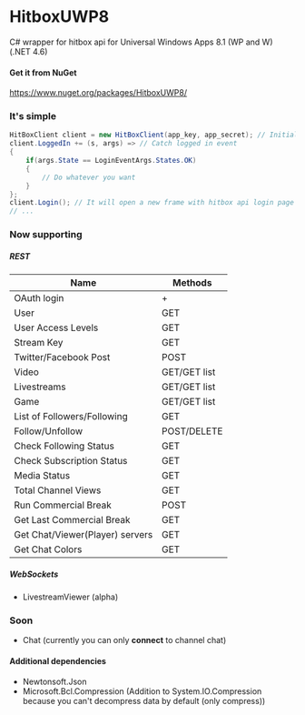 # HitboxUWP8
C# wrapper for hitbox api for Universal Windows Apps 8.1 (WP and W) (.NET 4.6)

#### Get it from NuGet
https://www.nuget.org/packages/HitboxUWP8/

### It's simple
```cs
HitBoxClient client = new HitBoxClient(app_key, app_secret); // Initialize main class with your key and secret
client.LoggedIn += (s, args) => // Catch logged in event
{
	if(args.State == LoginEventArgs.States.OK)
	{
		// Do whatever you want
	}
};
client.Login(); // It will open a new frame with hitbox api login page
// ...
```

### Now supporting
##### REST
| Name                            | Methods      |
|---------------------------------|--------------|
| OAuth login                     | +            |
| User                            | GET          |
| User Access Levels              | GET          |
| Stream Key                      | GET          |
| Twitter/Facebook Post           | POST         |
| Video                           | GET/GET list |
| Livestreams                     | GET/GET list |
| Game                            | GET/GET list |
| List of Followers/Following     | GET          |
| Follow/Unfollow                 | POST/DELETE  |
| Check Following Status          | GET          |
| Check Subscription Status       | GET          |
| Media Status                    | GET          |
| Total Channel Views             | GET          |
| Run Commercial Break            | POST         |
| Get Last Commercial Break       | GET          |
| Get Chat/Viewer(Player) servers | GET          |
| Get Chat Colors                 | GET          |

##### WebSockets
* LivestreamViewer (alpha)

### Soon
* Chat (currently you can only __connect__ to channel chat)

#### Additional dependencies
* Newtonsoft.Json
* Microsoft.Bcl.Compression (Addition to System.IO.Compression because you can't decompress data by default (only compress))